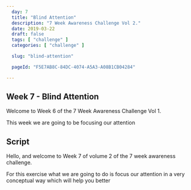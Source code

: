 ```yaml
---
  day: 7
  title: "Blind Attention"
  description: "7 Week Awareness Challenge Vol 2."
  date: 2019-03-22
  draft: false
  tags: [ "challenge" ]
  categories: [ "challenge" ]

  slug: "blind-attention"

  pageId: "F5E7AB8C-84DC-4074-A5A3-A08B1CB04284"

---
```


## Week 7 - Blind Attention

Welcome to Week 6 of the 7 Week Awareness Challenge Vol 1.

This week we are going to be focusing our attention

## Script

<!-- INTRO -->

Hello, and welcome to Week 7 of volume 2 of the 7 week awareness challenge.

For this exercise what we are going to do is focus our attention in a very conceptual way which will help you better 
